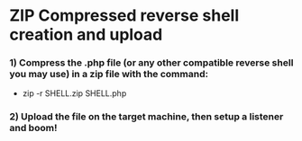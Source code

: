 # ZIP Compressed reverse shell creation and upload

### 1) Compress the .php file (or any other compatible reverse shell you may use) in a zip file with the command:

 - zip -r SHELL.zip SHELL.php

### 2) Upload the file on the target machine, then setup a listener and boom!
